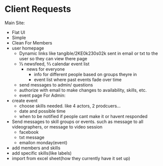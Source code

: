 Client Requests
===============
Main Site:
- Flat UI
- Simple
- Clean
For Members
- user homepage
	+ Dynamic links like tangible/2KE0k230s02k sent in email or txt to the user so they can view there page
	+ ⅓ newsfeed, ⅔ calendar event list
		* news for everyone
			- info for different people based on groups theyre in
			- event list where past events fade over time
	+ send messages to admin/ questions
	+ authorize with email to make changes to availability, skills, etc.
	+ event page
For Admin:
- create event
	+ choose skills needed. like 4 actors, 2 prodcuers...
	+ date and possible time
	+ when to be notified if people cant make it or havent responded
- Send messages to skill groups or events. such as message to all videographers, or message to video session  
	+ facebook
	+ txt message
	+ emailon monday(event)
- add members and skills
- add specific skills(like labels)
- import from excel sheet(how they currently have it set up)
